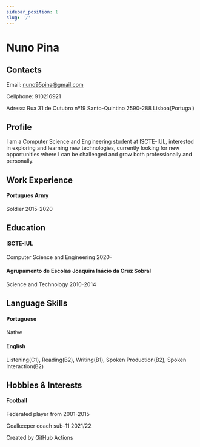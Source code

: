 ```yaml
---
sidebar_position: 1
slug: '/'
---
```


# Nuno Pina
## Contacts
Email: nuno95pina@gmail.com 

Cellphone: 910216921

Adress: Rua 31 de Outubro nº19 Santo-Quintino 2590-288 Lisboa(Portugal)

## Profile

I am a Computer Science and Engineering student at ISCTE-IUL, interested in exploring and learning new technologies, currently looking for new opportunities where I can be challenged and grow both professionally and personally. 

## Work Experience
#### Portugues Army
Soldier 2015-2020

## Education
#### ISCTE-IUL
Computer Science and Engineering 2020-

#### Agrupamento de Escolas Joaquim Inácio da Cruz Sobral
Science and Technology 2010-2014

## Language Skills
#### Portuguese 
Native
#### English
Listening(C1), Reading(B2), Writing(B1), Spoken Production(B2), Spoken Interaction(B2)

## Hobbies & Interests
#### Football
Federated player from 2001-2015

Goalkeeper coach sub-11 2021/22

Created by GitHub Actions
